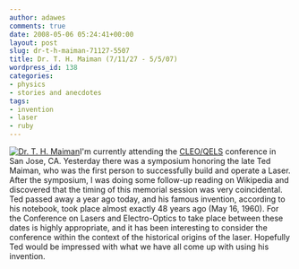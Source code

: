 ```yaml
---
author: adawes
comments: true
date: 2008-05-06 05:24:41+00:00
layout: post
slug: dr-t-h-maiman-71127-5507
title: Dr. T. H. Maiman (7/11/27 - 5/5/07)
wordpress_id: 138
categories:
- physics
- stories and anecdotes
tags:
- invention
- laser
- ruby
---
```


[![Dr. T. H. Maiman](http://dawes.files.wordpress.com/2008/05/maiman.jpg)](http://dawes.files.wordpress.com/2008/05/maiman.jpg)I'm currently attending the [CLEO/QELS](http://www.cleoconference.org) conference in San Jose, CA. Yesterday there was a symposium honoring the late Ted Maiman, who was the first person to successfully build and operate a Laser. After the symposium, I was doing some follow-up reading on Wikipedia and discovered that the timing of this memorial session was very coincidental. Ted passed away a year ago today, and his famous invention, according to his notebook, took place almost exactly 48 years ago (May 16, 1960). For the Conference on Lasers and Electro-Optics to take place between these dates is highly appropriate, and it has been interesting to consider the conference within the context of the historical origins of the laser. Hopefully Ted would be impressed with what we have all come up with using his invention.

